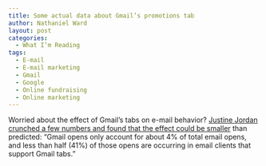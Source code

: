 ```yaml
---
title: Some actual data about Gmail’s promotions tab
author: Nathaniel Ward
layout: post
categories:
  - What I’m Reading
tags:
  - E-mail
  - E-mail marketing
  - Gmail
  - Google
  - Online fundraising
  - Online marketing
---
```

Worried about the effect of Gmail’s tabs on e-mail behavior? [Justine Jordan crunched a few numbers and found that the effect could be smaller][1] than predicted: “Gmail opens only account for about 4% of total email opens, and less than half (41%) of those opens are occurring in email clients that support Gmail tabs.”

 [1]: https://litmus.com/blog/gmail-opens-drop-18-are-tabs-to-blame